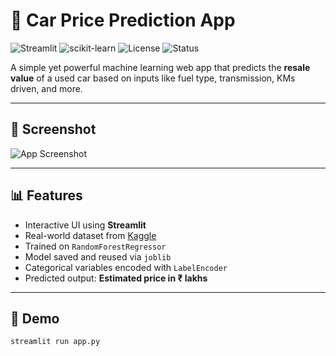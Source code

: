 # 🚗 Car Price Prediction App

![Streamlit](https://img.shields.io/badge/Built%20with-Streamlit-ff4b4b?logo=streamlit)
![scikit-learn](https://img.shields.io/badge/ML%20Model-RandomForestRegressor-orange)
![License](https://img.shields.io/badge/license-MIT-green)
![Status](https://img.shields.io/badge/status-Complete-brightgreen)

A simple yet powerful machine learning web app that predicts the **resale value** of a used car based on inputs like fuel type, transmission, KMs driven, and more.

---

## 📸 Screenshot

![App Screenshot](screenshots/app-ui.png)

---

## 📊 Features

- Interactive UI using **Streamlit**
- Real-world dataset from [Kaggle](https://www.kaggle.com/datasets/nehalbirla/vehicle-dataset-from-cardekho)
- Trained on `RandomForestRegressor`
- Model saved and reused via `joblib`
- Categorical variables encoded with `LabelEncoder`
- Predicted output: **Estimated price in ₹ lakhs**

---

## 🚀 Demo

```bash
streamlit run app.py
